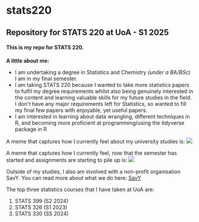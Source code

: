 # stats220
## Repository for STATS 220 at UoA - S1 2025
#### This is my repo for STATS 220. 

**A little about me:**

- I am undertaking a degree in Statistics and Chemistry *(under a BA/BSc)* I am in my final semester.
- I am taking STATS 220 because I wanted to take more statistics papers to fulfil my degree requirements whilst also being genuinely interested in the content and learning valuable skills for my future studies in the field. I don't have any major requirements left for Statistics, so wanted to fill my final few papers with enjoyable, yet useful papers. 
- I am interested in learning about data wrangling, different techniques in R, and becoming more proficient at programming/using the tidyverse package in R 

A meme that captures how I currently feel about my university studies is: 
![](https://c.tenor.com/8druEACXtX8AAAAd/tenor.gif)

A meme that captures how I currently feel, now that the semester has started and assignments are starting to pile up is: 
![](https://media1.tenor.com/m/BUFowdH4YM4AAAAC/working-busy.gif)

Outside of my studies, I also am involved with a non-profit organisation SavY. You can read more about what we do here: [SavY](https://savy.org.nz)

The top three statistics courses that I have taken at UoA are:
1. STATS 399 (S2 2024)
2. STATS 326 (S1 2023)
3. STATS 330 (SS 2024)
